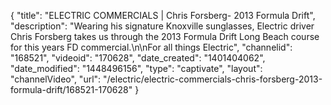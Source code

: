 {
    "title": "ELECTRIC COMMERCIALS | Chris Forsberg- 2013 Formula Drift",
    "description": "Wearing his signature Knoxville sunglasses, Electric driver Chris Forsberg takes us through the 2013 Formula Drift Long Beach course for this years FD commercial.\n\nFor all things Electric",
    "channelid": "168521",
    "videoid": "170628",
    "date_created": "1401404062",
    "date_modified": "1448496156",
    "type": "captivate",
    "layout": "channelVideo",
    "url": "\/electric\/electric-commercials-chris-forsberg-2013-formula-drift\/168521-170628"
}